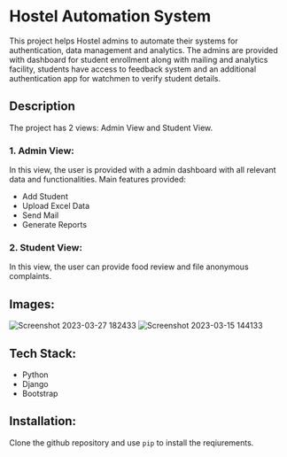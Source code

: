 # Hostel Automation System
This project helps Hostel admins to automate their systems for authentication, data management and analytics. 
The admins are provided with dashboard for student enrollment along with mailing and analytics facility, 
students have access to feedback system and an additional authentication app for watchmen to verify student details.

## Description
The project has 2 views: Admin View and Student View. 

### 1. Admin View: 
In this view, the user is provided with a admin dashboard with all relevant data and functionalities. Main features provided:
* Add Student 
* Upload Excel Data
* Send Mail
* Generate Reports

### 2. Student View:
In this view, the user can provide food review and file anonymous complaints.

## Images:
![Screenshot 2023-03-27 182433](https://user-images.githubusercontent.com/67941652/227946551-a5c945b1-4507-4b58-adb0-0226725775c0.png)
![Screenshot 2023-03-15 144133](https://user-images.githubusercontent.com/67941652/227946706-c9cb5d79-27ba-4ca9-93da-8f2f3d9d09c0.png)

## Tech Stack:
* Python
* Django
* Bootstrap

## Installation:
Clone the github repository and use `pip` to install the reqiurements. 
